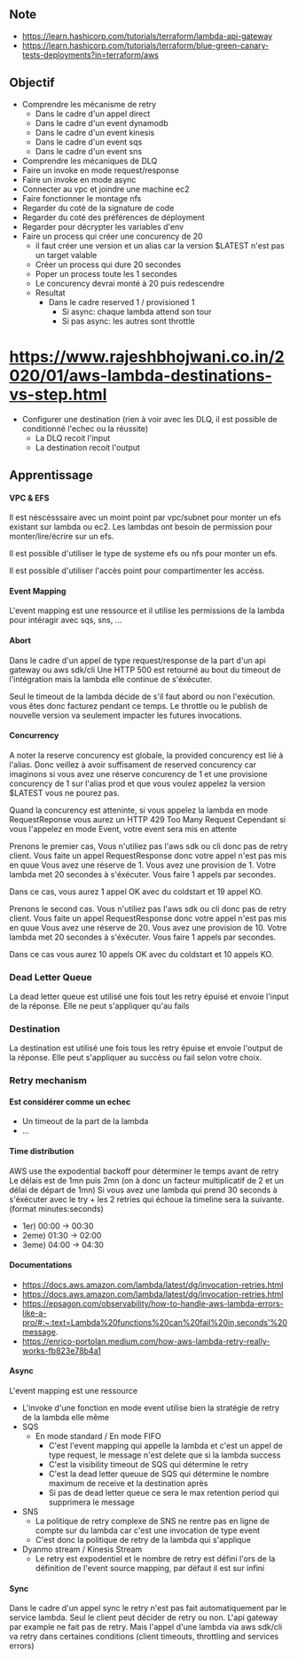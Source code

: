 ## Note
- https://learn.hashicorp.com/tutorials/terraform/lambda-api-gateway
- https://learn.hashicorp.com/tutorials/terraform/blue-green-canary-tests-deployments?in=terraform/aws

## Objectif
- Comprendre les mécanisme de retry
  - Dans le cadre d'un appel direct
  - Dans le cadre d'un event dynamodb
  - Dans le cadre d'un event kinesis
  - Dans le cadre d'un event sqs
  - Dans le cadre d'un event sns
- Comprendre les mécaniques de DLQ
- Faire un invoke en mode request/response
- Faire un invoke en mode async
- Connecter au vpc et joindre une machine ec2
- Faire fonctionner le montage nfs
- Regarder du coté de la signature de code
- Regarder du coté des préférences de déployment
- Regarder pour décrypter les variables d'env
- Faire un process qui créer une concurency de 20
  - il faut créer une version et un alias car la version $LATEST n'est pas un target valable
  - Créer un process qui dure 20 secondes
  - Poper un process toute les 1 secondes
  - Le concurency devrai monté à 20 puis redescendre
  - Resultat
    - Dans le cadre reserved 1 / provisioned 1 
      - Si async: chaque lambda attend son tour
      - Si pas async: les autres sont throttle
# https://www.rajeshbhojwani.co.in/2020/01/aws-lambda-destinations-vs-step.html
- Configurer une destination (rien à voir avec les DLQ, il est possible de conditionné l'echec ou la réussite)
  - La DLQ recoit l'input
  - La destination recoit l'output

## Apprentissage

#### VPC & EFS

Il est néscésssaire avec un moint point par vpc/subnet pour monter un efs existant sur lambda ou ec2.
Les lambdas ont besoin de permission pour monter/lire/écrire sur un efs.

Il est possible d'utiliser le type de systeme efs ou nfs pour monter un efs.

Il est possible d'utiliser l'accès point pour compartimenter les accèss.

#### Event Mapping

L'event mapping est une ressource et il utilise les permissions de la lambda pour intéragir avec sqs, sns, ...

#### Abort

Dans le cadre d'un appel de type request/response de la part d'un api gateway ou aws sdk/cli
Une HTTP 500 est retourné au bout du timeout de l'intégration mais la lambda elle continue de s'éxécuter.

Seul le timeout de la lambda décide de s'il faut abord ou non l'exécution. vous êtes donc facturez pendant ce temps.
Le throttle ou le publish de nouvelle version va seulement impacter les futures invocations.

#### Concurrency

A noter la reserve concurency est globale, la provided concurency est lié à l'alias.
Donc veillez à avoir suffisament de reserved concurency car imaginons si vous avez une réserve concurency de 1
et une provisione concurency de 1 sur l'alias prod et que vous voulez appelez la version $LATEST vous ne pourez pas.

Quand la concurency est atteninte, si vous appelez la lambda en mode RequestReponse vous aurez un HTTP 429 Too Many Request
Cependant si vous l'appelez en mode Event, votre event sera mis en attente 

Prenons le premier cas,
Vous n'utiliez pas l'aws sdk ou cli donc pas de retry client.
Vous faite un appel RequestResponse donc votre appel n'est pas mis en quue
Vous avez une réserve de 1.
Vous avez une provision de 1.
Votre lambda met 20 secondes à s'éxécuter.
Vous faire 1 appels par secondes.

Dans ce cas, vous aurez 1 appel OK avec du coldstart et 19 appel KO. 

Prenons le second cas.
Vous n'utiliez pas l'aws sdk ou cli donc pas de retry client.
Vous faite un appel RequestResponse donc votre appel n'est pas mis en quue
Vous avez une réserve de 20.
Vous avez une provision de 10.
Votre lambda met 20 secondes à s'éxécuter.
Vous faire 1 appels par secondes.

Dans ce cas vous aurez 10 appels OK avec du coldstart et 10 appels KO.

### Dead Letter Queue

La dead letter queue est utilisé une fois tout les retry épuisé et envoie l'input de la réponse.
Elle ne peut s'appliquer qu'au fails

### Destination

La destination est utilisé une fois tous les retry épuise et envoie l'output de la réponse. 
Elle peut s'appliquer au succèss ou fail selon votre choix.

### Retry mechanism

#### Est considérer comme un echec
- Un timeout de la part de la lambda
- ...

#### Time distribution

AWS use the expodential backoff pour déterminer le temps avant de retry
Le délais est de 1mn puis 2mn (on à donc un facteur multiplicatif de 2 et un délai de départ de 1mn)
Si vous avez une lambda qui prend 30 seconds à s'éxécuter avec le try + les 2 retries qui échoue la timeline sera la suivante. (format minutes:seconds)

- 1er) 00:00 -> 00:30
- 2eme) 01:30 -> 02:00
- 3eme) 04:00 -> 04:30

#### Documentations
- https://docs.aws.amazon.com/lambda/latest/dg/invocation-retries.html
- https://docs.aws.amazon.com/lambda/latest/dg/invocation-retries.html
- https://epsagon.com/observability/how-to-handle-aws-lambda-errors-like-a-pro/#:~:text=Lambda%20functions%20can%20fail%20in,seconds'%20message.
- https://enrico-portolan.medium.com/how-aws-lambda-retry-really-works-fb823e78b4a1

#### Async
L'event mapping est une ressource

- L'invoke d'une fonction en mode event utilise bien la stratégie de retry de la lambda elle même
- SQS
  - En mode standard / En mode FIFO
    - C'est l'event mapping qui appelle la lambda et c'est un appel de type request, le message n'est delete que si la lambda success
    - C'est la visibility timeout de SQS qui détermine le retry
    - C'est la dead letter queuue de SQS qui détermine le nombre maximum de receive et la destination après
    - Si pas de dead letter queue ce sera le max retention period qui supprimera le message
- SNS
  - La politique de retry complexe de SNS ne rentre pas en ligne de compte sur du lambda car c'est une invocation de type event
  - C'est donc la politique de retry de la lambda qui s'applique
- Dyanmo stream / Kinesis Stream
  - Le retry est expodentiel et le nombre de retry est défini l'ors de la définition de l'event source mapping, par défaut il est sur infini

#### Sync
Dans le cadre d'un appel sync le retry n'est pas fait automatiquement par le service lambda.
Seul le client peut décider de retry ou non. L'api gateway par example ne fait pas de retry.
Mais l'appel d'une lambda via aws sdk/cli va retry dans certaines conditions (client timeouts, throttling and services errors)
